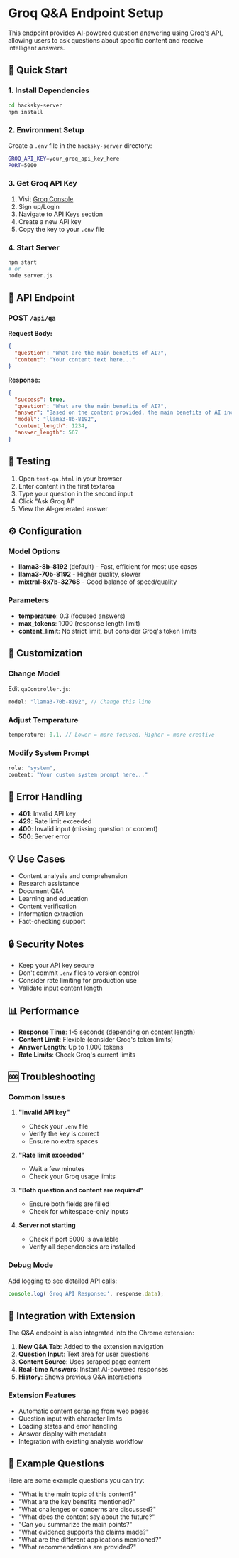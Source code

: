 # Groq Q&A Endpoint Setup

This endpoint provides AI-powered question answering using Groq's API, allowing users to ask questions about specific content and receive intelligent answers.

## 🚀 Quick Start

### 1. Install Dependencies
```bash
cd hacksky-server
npm install
```

### 2. Environment Setup
Create a `.env` file in the `hacksky-server` directory:
```bash
GROQ_API_KEY=your_groq_api_key_here
PORT=5000
```

### 3. Get Groq API Key
1. Visit [Groq Console](https://console.groq.com/)
2. Sign up/Login
3. Navigate to API Keys section
4. Create a new API key
5. Copy the key to your `.env` file

### 4. Start Server
```bash
npm start
# or
node server.js
```

## 📡 API Endpoint

### POST `/api/qa`

**Request Body:**
```json
{
  "question": "What are the main benefits of AI?",
  "content": "Your content text here..."
}
```

**Response:**
```json
{
  "success": true,
  "question": "What are the main benefits of AI?",
  "answer": "Based on the content provided, the main benefits of AI include...",
  "model": "llama3-8b-8192",
  "content_length": 1234,
  "answer_length": 567
}
```

## 🧪 Testing

1. Open `test-qa.html` in your browser
2. Enter content in the first textarea
3. Type your question in the second input
4. Click "Ask Groq AI"
5. View the AI-generated answer

## ⚙️ Configuration

### Model Options
- **llama3-8b-8192** (default) - Fast, efficient for most use cases
- **llama3-70b-8192** - Higher quality, slower
- **mixtral-8x7b-32768** - Good balance of speed/quality

### Parameters
- **temperature**: 0.3 (focused answers)
- **max_tokens**: 1000 (response length limit)
- **content_limit**: No strict limit, but consider Groq's token limits

## 🔧 Customization

### Change Model
Edit `qaController.js`:
```javascript
model: "llama3-70b-8192", // Change this line
```

### Adjust Temperature
```javascript
temperature: 0.1, // Lower = more focused, Higher = more creative
```

### Modify System Prompt
```javascript
role: "system",
content: "Your custom system prompt here..."
```

## 🚨 Error Handling

- **401**: Invalid API key
- **429**: Rate limit exceeded
- **400**: Invalid input (missing question or content)
- **500**: Server error

## 💡 Use Cases

- Content analysis and comprehension
- Research assistance
- Document Q&A
- Learning and education
- Content verification
- Information extraction
- Fact-checking support

## 🔒 Security Notes

- Keep your API key secure
- Don't commit `.env` files to version control
- Consider rate limiting for production use
- Validate input content length

## 📊 Performance

- **Response Time**: 1-5 seconds (depending on content length)
- **Content Limit**: Flexible (consider Groq's token limits)
- **Answer Length**: Up to 1,000 tokens
- **Rate Limits**: Check Groq's current limits

## 🆘 Troubleshooting

### Common Issues

1. **"Invalid API key"**
   - Check your `.env` file
   - Verify the key is correct
   - Ensure no extra spaces

2. **"Rate limit exceeded"**
   - Wait a few minutes
   - Check your Groq usage limits

3. **"Both question and content are required"**
   - Ensure both fields are filled
   - Check for whitespace-only inputs

4. **Server not starting**
   - Check if port 5000 is available
   - Verify all dependencies are installed

### Debug Mode
Add logging to see detailed API calls:
```javascript
console.log('Groq API Response:', response.data);
```

## 🔄 Integration with Extension

The Q&A endpoint is also integrated into the Chrome extension:

1. **New Q&A Tab**: Added to the extension navigation
2. **Question Input**: Text area for user questions
3. **Content Source**: Uses scraped page content
4. **Real-time Answers**: Instant AI-powered responses
5. **History**: Shows previous Q&A interactions

### Extension Features
- Automatic content scraping from web pages
- Question input with character limits
- Loading states and error handling
- Answer display with metadata
- Integration with existing analysis workflow

## 📝 Example Questions

Here are some example questions you can try:

- "What is the main topic of this content?"
- "What are the key benefits mentioned?"
- "What challenges or concerns are discussed?"
- "What does the content say about the future?"
- "Can you summarize the main points?"
- "What evidence supports the claims made?"
- "What are the different applications mentioned?"
- "What recommendations are provided?"
